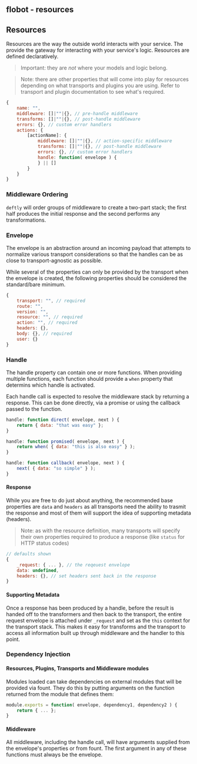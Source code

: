 ## flobot - resources
## Resources
Resources are the way the outside world interacts with your service. The provide the gateway for interacting with your service's logic. Resources are defined declaratively.

> Important: they are _not_ where your models and logic belong.

> Note: there are other properties that will come into play for resources depending on what transports and plugins you are using. Refer to transport and plugin documentation to see what's required.

```js
{
	name: "",
	middleware: []|""|{}, // pre-handle middleware
	transforms: []|""|{}, // post-handle middleware
	errors: {}, // custom error handlers
	actions: {
		[actionName]: {
			middleware: []|""|{}, // action-specific middleware
			transforms: []|""|{}, // post-handle middleware
			errors: {}, // custom error handlers
			handle: function( envelope ) {
			} || []
		}
	}
}
```

### Middleware Ordering
`deftly` will order groups of middleware to create a two-part stack; the first half produces the initial response and the second performs any transformations.

### Envelope
The envelope is an abstraction around an incoming payload that attempts to normalize various transport considerations so that the handles can be as close to transport-agnostic as possible.

While several of the properties can only be provided by the transport when the envelope is created, the following properties should be considered the standard/bare minimum.

```js
{
	transport: "", // required
	route: "",
	version: "",
	resource: "", // required
	action: "", // required
	headers: {},
	body: {}, // required
	user: {}
}
```

### Handle
The handle property can contain one or more functions. When providing multiple functions, each function should provide a `when` property that determins which handle is activated.

Each handle call is expected to resolve the middleware stack by returning a response. This can be done directly, via a promise or using the callback passed to the function.

```js
handle: function direct( envelope, next ) {
	return { data: "that was easy" };
}

handle: function promised( envelope, next ) {
	return when( { data: "this is also easy" } );
}

handle: function callback( envelope, next ) {
	next( { data: "so simple" } );
}
```

#### Response
While you are free to do just about anything, the recommended base properties are `data` and `headers` as all transports need the ability to trasmit the response and most of them will support the idea of supporting metadata (headers).

> Note: as with the resource definition, many transports will specify their own properties required to produce a response (like `status` for HTTP status codes)

```js
// defaults shown
{
	_request: { ... }, // the reqeuest envelope
	data: undefined,
	headers: {}, // set headers sent back in the response
}
```

#### Supporting Metadata
Once a response has been produced by a handle, before the result is handed off to the transformers and then back to the transport, the entire request envelope is attached under `_request` and set as the `this` context for the transport stack. This makes it easy for transforms and the transport to access all information built up through middleware and the handler to this point.

### Dependency Injection

#### Resources, Plugins, Transports and Middleware modules
Modules loaded can take dependencies on external modules that will be provided via fount. They do this by putting arguments on the function returned from the module that defines them:

```js
module.exports = function( envelope, dependency1, dependency2 ) {
	return { ... };
}
```

#### Middleware
All middleware, including the handle call, will have arguments supplied from the envelope's properties or from fount. The first argument in any of these functions must always be the envelope.